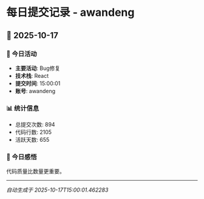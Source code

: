 # 每日提交记录 - awandeng

## 📅 2025-10-17

### 🎯 今日活动
- **主要活动**: Bug修复
- **技术栈**: React
- **提交时间**: 15:00:01
- **账号**: awandeng

### 📊 统计信息
- 总提交次数: 894
- 代码行数: 2105
- 活跃天数: 655

### 💭 今日感悟
代码质量比数量更重要。

---
*自动生成于 2025-10-17T15:00:01.462283*
